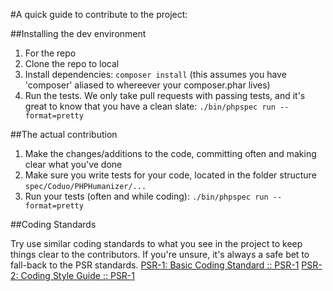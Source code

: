 #A quick guide to contribute to the project:

##Installing the dev environment

1.  For the repo
2.  Clone the repo to local
3.  Install dependencies: `composer install` (this assumes you have 'composer' aliased to whereever your composer.phar lives)
4.  Run the tests. We only take pull requests with passing tests, and it's great to know that you have a clean slate:
    `./bin/phpspec run --format=pretty`

##The actual contribution

1.  Make the changes/additions to the code, committing often and making clear what you've done
2.  Make sure you write tests for your code, located in the folder structure `spec/Coduo/PHPHumanizer/...`
3.  Run your tests (often and while coding): `./bin/phpspec run --format=pretty`

##Coding Standards

Try use similar coding standards to what you see in the project to keep things clear to the contributors. If you're unsure, it's always a safe bet to fall-back to the PSR standards.
[PSR-1: Basic Coding Standard :: PSR-1](http://www.php-fig.org/psr/psr-1/)
[PSR-2: Coding Style Guide :: PSR-1](http://www.php-fig.org/psr/psr-2/)
